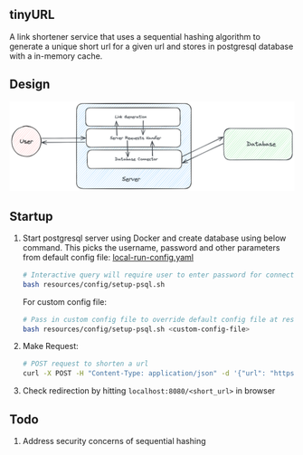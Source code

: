 ## tinyURL

A link shortener service that uses a sequential hashing algorithm to generate a unique short url for a given url and
stores in postgresql database with a in-memory cache.

## Design

![SystemDesign.png](resources/images/system-design.png)

## Startup

1. Start postgresql server using Docker and create database using below command. This picks the username, password and
   other parameters from default config file: [local-run-config.yaml](resources/config/local-run-config.yaml)
    ```bash
   # Interactive query will require user to enter password for connecting to DB
    bash resources/config/setup-psql.sh 
   ```
   For custom config file:
   ```bash
   # Pass in custom config file to override default config file at resources/config/local-run-config.yaml
   bash resources/config/setup-psql.sh <custom-config-file>
    ```
2. Make Request:
    ```bash
   # POST request to shorten a url
   curl -X POST -H "Content-Type: application/json" -d '{"url": "https://google.com"}' http://localhost:8080/
   ```
3. Check redirection by hitting `localhost:8080/<short_url>` in browser

## Todo

1. Address security concerns of sequential hashing